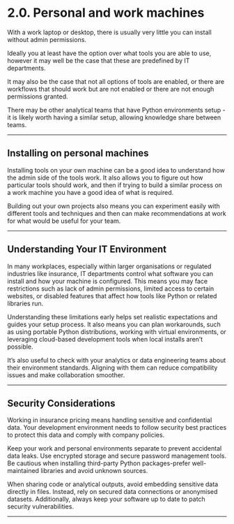# 2.0. Personal and work machines

With a work laptop or desktop, there is usually very little you can install without admin permissions.

Ideally you at least have the option over what tools you are able to use, however it may well be the case that these are predefined by IT departments.

It may also be the case that not all options of tools are enabled, or there are workflows that should work but are not enabled or there are not enough permissions granted.

There may be other analytical teams that have Python environments setup - it is likely worth having a similar setup, allowing knowledge share between teams.

---

## Installing on personal machines

Installing tools on your own machine can be a good idea to understand how the admin side of the tools work. It also allows you to figure out how particular tools should work, and then if trying to build a similar process on a work machine you have a good idea of what is required.

Building out your own projects also means you can experiment easily with different tools and techniques and then can make recommendations at work for what would be useful for your team.

---

## Understanding Your IT Environment

In many workplaces, especially within larger organisations or regulated industries like insurance, IT departments control what software you can install and how your machine is configured. This means you may face restrictions such as lack of admin permissions, limited access to certain websites, or disabled features that affect how tools like Python or related libraries run.

Understanding these limitations early helps set realistic expectations and guides your setup process. It also means you can plan workarounds, such as using portable Python distributions, working with virtual environments, or leveraging cloud-based development tools when local installs aren’t possible.

It’s also useful to check with your analytics or data engineering teams about their environment standards. Aligning with them can reduce compatibility issues and make collaboration smoother.

---

## Security Considerations

Working in insurance pricing means handling sensitive and confidential data. Your development environment needs to follow security best practices to protect this data and comply with company policies.

Keep your work and personal environments separate to prevent accidental data leaks. Use encrypted storage and secure password management tools. Be cautious when installing third-party Python packages-prefer well-maintained libraries and avoid unknown sources.

When sharing code or analytical outputs, avoid embedding sensitive data directly in files. Instead, rely on secured data connections or anonymised datasets. Additionally, always keep your software up to date to patch security vulnerabilities.

---